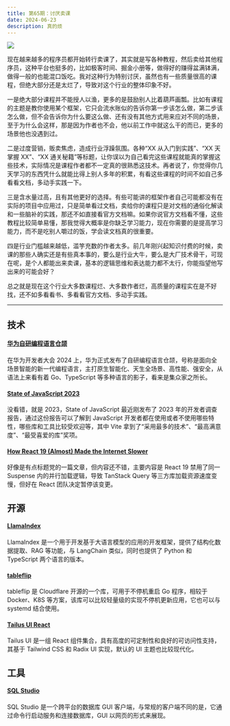 ```yaml
---
title: 第65期：讨厌卖课
date: 2024-06-23
description: 真的烦
---
```


![](/static/weekly/issue-65-cover.jpg)

现在越来越多的程序员都开始转行卖课了，其实就是写各种教程，然后卖给其他程序员，这种平台也挺多的，比如极客时间、掘金小册等，做得好的赚得盆满钵满，做得一般的也能混口饭吃。我对这种行为特别讨厌，虽然也有一些质量很高的课程，但绝大部分还是太烂了，导致对这个行业的整体印象不好。

一是绝大部分课程并不能授人以渔，更多的是鼓励别人比着葫芦画瓢。比如有课程的主题是教你使用某个框架，它只会流水账似的告诉你第一步该怎么做，第二步该怎么做，但不会告诉你为什么要这么做、还有没有其他方式用来应对不同的场景，至于为什么会这样，那是因为作者也不会，他以前工作中就这么干的而已，更多的场景他也没遇到过。

二是过度营销，贩卖焦虑，造成行业浮躁氛围。各种“XX 从入门到实践”、“XX 天掌握 XX”、“XX 通关秘籍”等标题，让你误以为自己看完这些课程就能真的掌握这些技术，实际情况是课程作者都不一定真的很熟悉这技术。再者说了，你觉得你几天学习的东西凭什么就能比得上别人多年的积累，有看这些课程的时间不如自己多看看文档，多动手实践一下。

三是含水量过高，且有其他更好的选择。有些可能讲的框架作者自己可能都没有在实际的项目中应用过，只是简单看过文档，卖给你的课程只是对文档的通俗化解读和一些脑补的实践，那还不如直接看官方文档嘛。如果你说官方文档看不懂，这些教程比较简单易懂，那我觉得大概率是你缺乏学习能力，现在你需要的是提高学习能力，而不是吃别人嚼过的饭，学会读文档真的很重要。

四是行业门槛越来越低，滥竽充数的作者太多。前几年刚兴起知识付费的时候，卖课的那些人确实还是有些真本事的，要么是行业大牛，要么是大厂技术骨干，可现在呢，是个人都能出来卖课，基本的逻辑思维和表达能力都不太行，你能指望他写出来的可能会好？

总之就是现在这个行业大多数课程烂、大多数作者烂，高质量的课程实在是不好找，还不如多看看书、多看看官方文档、多动手实践。

<hr />

## 技术

#### [华为自研编程语言仓颉](https://developer.huawei.com/consumer/cn/cangjie/)

在华为开发者大会 2024 上，华为正式发布了自研编程语言仓颉，号称是面向全场景智能的新一代编程语言，主打原生智能化、天生全场景、高性能、强安全，从语法上来看有着 Go、TypeScript 等多种语言的影子，看来是集众家之所长。

#### [State of JavaScript 2023](https://2023.stateofjs.com/)

没看错，就是 2023，State of JavaScript 最近刚发布了 2023 年的开发者调查报告，通过这份报告可以了解到 JavaScript 开发者都在使用或者不使用哪些特性，哪些库和工具比较受欢迎等，其中 Vite 拿到了“采用最多的技术”、“最高满意度”、“最受喜爱的库”奖项。

#### [How React 19 (Almost) Made the Internet Slower](https://blog.codeminer42.com/how-react-19-almost-made-the-internet-slower/)

好像是有点标题党的一篇文章，但内容还不错，主要内容是 React 19 禁用了同一 Suspense 内的并行加载逻辑，导致 TanStack Query 等三方库加载资源速度变慢，但好在 React 团队决定暂停该变更。

## 开源

#### [LlamaIndex](https://github.com/run-llama/LlamaIndexTS)

LlamaIndex 是一个用于开发基于大语言模型的应用的开发框架，提供了结构化数据提取、RAG 等功能，与 LangChain 类似，同时也提供了 Python 和 TypeScript 两个语言的版本。

#### [tableflip](https://github.com/cloudflare/tableflip)

tableflip 是 Cloudflare 开源的一个库，可用于不停机重启 Go 程序，相较于 Docker、K8S 等方案，该库可以比较轻量级的实现不停机更新应用，它也可以与 systemd 结合使用。

#### [Tailus UI React](https://github.com/Tailus-UI/tailus-ui-react)

Tailus UI 是一组 React 组件集合，具有高度的可定制性和良好的可访问性支持，其基于 Tailwind CSS 和 Radix UI 实现，默认的 UI 主题也比较现代化。

## 工具

#### [SQL Studio](https://github.com/frectonz/sql-studio)

SQL Studio 是一个跨平台的数据库 GUI 客户端，与常规的客户端不同的是，它通过命令行启动服务和连接数据库，GUI 以网页的形式来展现。
